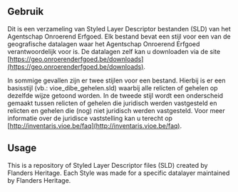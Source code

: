 Gebruik
-------

Dit is een verzameling van Styled Layer Descriptor bestanden (SLD) van het Agentschap Onroerend Erfgoed. Elk bestand bevat een stijl voor een van de geografische datalagen waar het Agentschap Onroerend Erfgoed verantwoordelijk voor is. De datalagen zelf kan u downloaden via de site [https://geo.onroerenderfgoed.be/downloads](https://geo.onroerenderfgoed.be/downloads).


In sommige gevallen zijn er twee stijlen voor een bestand. Hierbij is er een basisstijl (vb.: vioe_dibe_gehelen.sld) waarbij alle relicten of gehelen op dezelfde wijze getoond worden. In de tweede stijl wordt een onderscheid gemaakt tussen relicten of gehelen die juridisch werden vastgesteld en relicten en gehelen die (nog) niet juridisch werden vastgesteld. Voor meer informatie over de juridisce vaststelling kan u terecht op [http://inventaris.vioe.be/faq](http://inventaris.vioe.be/faq).  

Usage
-----

This is a repository of Styled Layer Descriptor files (SLD) created by Flanders Heritage. Each Style was made for a specific datalayer maintained by Flanders Heritage. 
